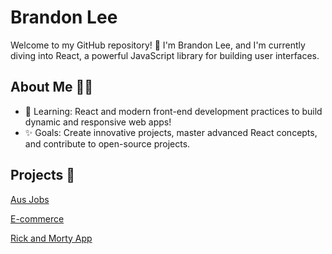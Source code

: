 # Brandon Lee

Welcome to my GitHub repository! 👋 I'm Brandon Lee, and I'm currently diving into React, a powerful JavaScript library for building user interfaces.

## About Me 🧑‍💻
- 🌱 Learning: React and modern front-end development practices to build dynamic and responsive web apps!
- ✨ Goals: Create innovative projects, master advanced React concepts, and contribute to open-source projects.

## Projects 🚀

[Aus Jobs](https://ausjobs.vercel.app)

[E-commerce](https://techlee.vercel.app/)

[Rick and Morty App](https://github.com/BrandonLeeee/rickandmorty/tree/master)
